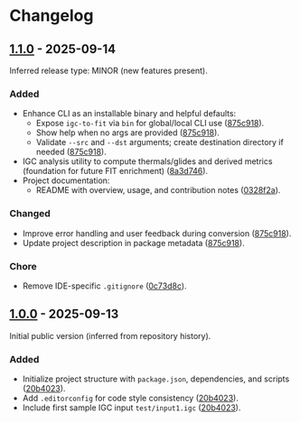 # Changelog
## [1.1.0] - 2025-09-14
Inferred release type: MINOR (new features present).

### Added
- Enhance CLI as an installable binary and helpful defaults:
  - Expose `igc-to-fit` via `bin` for global/local CLI use ([875c918](https://github.com/SergejT34/igc-to-fit/commit/875c918)).
  - Show help when no args are provided ([875c918](https://github.com/SergejT34/igc-to-fit/commit/875c918)).
  - Validate `--src` and `--dst` arguments; create destination directory if needed ([875c918](https://github.com/SergejT34/igc-to-fit/commit/875c918)).
- IGC analysis utility to compute thermals/glides and derived metrics (foundation for future FIT enrichment) ([8a3d746](https://github.com/SergejT34/igc-to-fit/commit/8a3d746)).
- Project documentation:
  - README with overview, usage, and contribution notes ([0328f2a](https://github.com/SergejT34/igc-to-fit/commit/0328f2a)).

### Changed
- Improve error handling and user feedback during conversion ([875c918](https://github.com/SergejT34/igc-to-fit/commit/875c918)).
- Update project description in package metadata ([875c918](https://github.com/SergejT34/igc-to-fit/commit/875c918)).

### Chore
- Remove IDE-specific `.gitignore` ([0c73d8c](https://github.com/SergejT34/igc-to-fit/commit/0c73d8c)).

## [1.0.0] - 2025-09-13
Initial public version (inferred from repository history).

### Added
- Initialize project structure with `package.json`, dependencies, and scripts ([20b4023](https://github.com/SergejT34/igc-to-fit/commit/20b4023)).
- Add `.editorconfig` for code style consistency ([20b4023](https://github.com/SergejT34/igc-to-fit/commit/20b4023)).
- Include first sample IGC input `test/input1.igc` ([20b4023](https://github.com/SergejT34/igc-to-fit/commit/20b4023)).

[1.1.0]: https://github.com/SergejT34/igc-to-fit/compare/1.0.0...1.1.0
[1.0.0]: https://github.com/SergejT34/igc-to-fit/releases/tag/1.0.0
